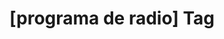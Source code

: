 ---
article_id: 0
description: List of articles under [programa de radio] tag.
image: http://huntingbears.com.ve/static/img/site/mstile-310x310.png
layout: tag
slug: programa-de-radio
title: '[programa de radio] Tag'
---